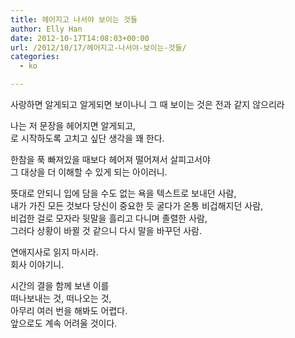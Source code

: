 ```yaml
---
title: 헤어지고 나서야 보이는 것들
author: Elly Han
date: 2012-10-17T14:08:03+00:00
url: /2012/10/17/헤어지고-나서야-보이는-것들/
categories:
  - ko

---
```

사랑하면 알게되고 알게되면 보이나니 그 때 보이는 것은 전과 같지 않으리라

나는 저 문장을 헤어지면 알게되고,  
로 시작하도록 고치고 싶단 생각을 꽤 한다.

한참을 푹 빠져있을 때보다 헤어져 떨어져서 살피고서야  
그 대상을 더 이해할 수 있게 되는 아이러니.

뜻대로 안되니 입에 담을 수도 없는 욕을 텍스트로 보내던 사람,  
내가 가진 모든 것보다 당신이 중요한 듯 굴다가 온통 비겁해지던 사람,  
비겁한 걸로 모자라 뒷말을 흘리고 다니며 졸렬한 사람,  
그러다 상황이 바뀔 것 같으니 다시 말을 바꾸던 사람.

연애지사로 읽지 마시라.  
회사 이야기니.

시간의 결을 함께 보낸 이를  
떠나보내는 것, 떠나오는 것,  
아무리 여러 번을 해봐도 어렵다.  
앞으로도 계속 어려울 것이다.